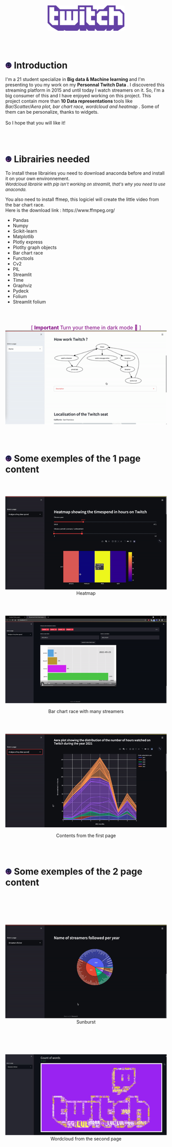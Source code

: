 </br>
<p align="center">

<img src="test3.png" width=240 >
</p>

</br></br>


# <img src="test.png" width=20 >  Introduction 
<p>
I'm a 21 student specialize in <strong>Big data & Machine learning </strong> and I'm presenting to you my work on my <strong> Personnal Twitch Data </strong>. I discovered this streaming platform in 2015 and until today I watch streamers on it. So, I'm a big consumer of this and I have enjoyed working on this project. This project contain more than <strong> 10 Data representations </strong> tools like <em> Bar/Scatter/Aera plot, bar chart race, wordcloud and heatmap </em>. Some of them can be personalize, thanks to widgets.
</br></br> So I hope that you will like it! 
</p>
</br></br>

# <img src="test.png" width=20 >  Librairies needed

<p>
To install these librairies you need to download anaconda before and install it on your own environnement. </br> <em> <font size=2>Wordcloud librairie with pip isn't working on streamlit, that's why you need to use anaconda. </font> </em>
</p>
<p>
    You also need to install ffmep, this logiciel will create the little video from the bar chart race. </br> Here is the download link : https://www.ffmpeg.org/
</p>
<ul>
    <li>Pandas</li>
    <li>Numpy</li>
    <li>Scikit-learn</li>
    <li>Matplotlib</li>
    <li>Plotly express</li>
    <li>Plotlty graph objects</li>
    <li>Bar chart race</li>
    <li>Functools</li>
    <li>Cv2</li>
    <li>PIL</li>
    <li>Streamlit</li>
    <li>Time</li>
    <li>Graphviz</li>
    <li>Pydeck</li>
    <li>Folium</li>
    <li>Streamlit folium</li>
</ul>


</br></br>

<p align="center">
    <font color="purple" size=3> [ <strong> Important </strong> Turn your theme in dark mode 🌙 ] </font>
</br>
<img src="dark.gif" width=600 >

</p>

</br></br>

# <img src="test.png" width=20 > Some exemples of the 1 page content


</br>
</br>
<p align="center">

<img src="heatmap.gif">
</br>
Heatmap 

</br></br>
<p align="center">
<img src="bar.gif" width=800>
    </br>

<p align="center">
Bar chart race with many streamers
    </p>
    
</br></br>
<p align="center">
<img src="page.gif">
    </br>

<p align="center">
Contents from the first page 
    </p>
</br></br>

# <img src="test.png" width=20 > Some exemples of the 2 page content

</br></br>

</br></br>
<p align="center">
<img src="sunburst.gif">
    </br>
    Sunburst
</p>

</br>

</br></br>
<p align="center">
<img src="wordcloud.JPG">
Wordcloud from the second page
</p>

